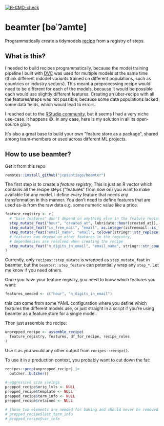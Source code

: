<!-- badges: start -->
[![R-CMD-check](https://github.com/jcpsantiago/beamter/workflows/R-CMD-check/badge.svg)](https://github.com/jcpsantiago/beamter/actions)
<!-- badges: end -->

# beamter [bəˈʔamtɐ]
Programmatically create a tidymodels [recipe](https://github.com/tidymodels/recipes/) from a registry of steps.

## What is this?
I needed to build recipes programmatically, because the model training pipeline I built with [DVC](https://dvc.org) was used for multiple models at the same time (think different mdodel _variants_ trained on different populations, such as countries or industry sectors). 
This meant a preprocessing recipe would need to be different for each of the models, because it would be possible each would use slightly different features. 
Creating an über-recipe with all the features/steps was not possible, because some data populations lacked some data fields, which would lead to errors.

I reached out to the [RStudio community](https://community.rstudio.com/t/programmatically-disable-recipe-steps-for-deployment/111194), but it seems I had a very niche use-case. It happens 😅. 
In any case, here is my solution in all its open-source glory.

It's also a great base to build your own "feature store as a package", shared among
team-members or used across different ML projects.

## How to use beamter?

Get it from this repo
```r
remotes::install_github("jcpsantiago/beamter")
```

The first step is to create a _feature registry_, This is just an R vector which contains all the recipe steps ("features" from now on) you want to make available for any model.
I define _every_ feature that needs any transformation in this manner. 
You don't need to define features that are used as-is from the raw data e.g. some numeric value like a price.

```r
feature_registry <- c(
  # "base features" don't depend on anything else in the feature registry
  step_mutate_feat("hour", "created_at", lubridate::hour(created_at)),
  step_mutate_feat("is_free_mail", "email", as.integer(isfreemail::is_free_email(email))),
  step_mutate_feat("email_name", "email", tolower(stringr::str_replace(email, "@.*", ""))),
  # features can depend on other features in the registry,
  # dependencies are resolved when creating the recipe
  step_mutate_feat("n_digits_in_email", "email_name", stringr::str_count(email_name, "[0-9]"))
)
```

Currently, only `recipes::step_mutate` is wrapped as `step_mutate_feat` in beamter, but the `beamter::step_feature` can potentially wrap any `step_*`. 
Let me know if you need others.

Once you have your feature registry, you need to know which features you want:
```r
features_needed <- c("hour", "n_digits_in_email")
```
this can come from some YAML configuration where you define which features the
different models use, or just straight in a script if you're using beamter as a
feature store for a single model.

Then just assemble the recipe:
```r
unprepped_recipe <- assemble_recipe(
  feature_registry, features, df_for_recipe, recipe_roles
)
```

Use it as you would any other output from `recipes::recipe()`.

To use it in a production context, you probably want to cut down the fat:
```r
recipes::prep(unprepped_recipe) |>
  butcher::butcher()
  
# aggressive size savings
prepped_recipe$orig_lvls <- NULL
prepped_recipe$template <- NULL
prepped_recipe$term_info <- NULL
prepped_recipe$retained <- NULL

# these two elements are needed for baking and should never be removed!
# prepped_recipe$last_term_info
# prepped_recipe$var_info
```
